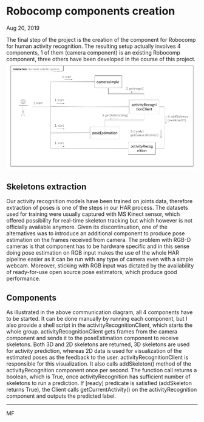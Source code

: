 # Robocomp components creation

Aug 20, 2019

The final step of the project is the creation of the component for Robocomp for human activity recognition. The resulting setup actually involves 4 components, 1 of them (camera component) is an existing Robocomp component, three others have been developed in the course of this project. 
![Components communication diagram](HAR_interaction.png)

## Skeletons extraction

Our activity recognition models have been trained on joints data, therefore extraction of poses is one of the steps in our HAR process. The datasets used for training were usually captured with MS Kinect sensor, which offered possibility for real-time skeleton tracking but which however is not officially available anymore. Given its discontinuation, one of the alternatives was to introduce an additional component to produce pose estimation on the frames received from camera. The problem with RGB-D cameras is that component has to be hardware specific and in this sense doing pose estimation on RGB input makes the use of the whole HAR pipeline easier as it can be run with any type of camera even with a simple webcam. Moreover, sticking with RGB input was dictated by the availability of ready-for-use open source pose estimators, which produce good performance. 
  

## Components

As illustrated in the above communication diagram, all 4 components have to be started. It can be done manually by running each component, but I also provide a shell script in the activityRecognitionClient, which starts the whole group. activityRecognitionClient gets frames from the camera component and sends it to the poseEstimation component to receive skeletons. Both 3D and 2D skeletons are returned, 3D skeletons are used for activity prediction, whereas 2D data is used for visualization of the estimated poses as the feedback to the user. activityRecognitionClient is responsible for this visualization. It also calls addSkeleton() method of the activityRecognition component once per second. The function call returns a boolean, which is True, once activityRecognition has sufficient number of skeletons to run a prediction. If [ready] predicate is satisfied (addSkeleton returns True), the Client calls getCurrentActivity() on the activityRecognition component and outputs the predicted label.  


***
MF
